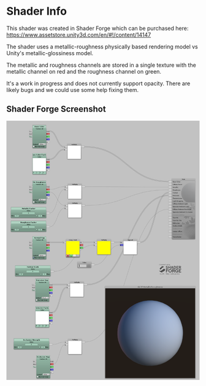 ﻿# Shader Info

This shader was created in Shader Forge which can be purchased here: https://www.assetstore.unity3d.com/en/#!/content/14147

The shader uses a metallic-roughness physically based rendering model vs Unity's metallic-glossiness model.

The metallic and roughness channels are stored in a single texture with the metallic channel on red and the roughness channel on green.

It's a work in progress and does not currently support opacity. There are likely bugs and we could use some help fixing them.

## Shader Forge Screenshot

![GLTFMetallicRoughness.shader](../../../Screenshots/sf_gltfmetallicroughness_392017.png)
